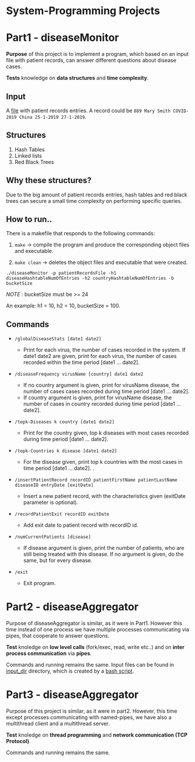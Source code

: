 # System-Programming Projects

# Part1 - diseaseMonitor
<p><b>Purpose</b> of this project is to implement a program, which based on an input file with patient records, can answer different questions about disease cases.</p>
<p><b>Tests</b> knowledge on <b>data structures</b> and <b>time complexity</b>.</p>

## Input
A [file](diseaseMonitor/small.txt) with patient records entries. A record could be ```889 Mary Smith COVID-2019 China 25-1-2019 27-1-2019```.

## Structures
1. Hash Tables
2. Linked lists
3. Red Black Trees

## Why these structures?
Due to the big amount of patient records entries, hash tables and red black trees can secure a small time complexity on performing specific queries.

## How to run..
There is a makefile that responds to the following commands:

  1. ```make``` -> compile the program and produce the corresponding object files and executable.

  2. ```make clean``` -> deletes the object files and executable that were created.

```./diseaseMonitor -p patientRecordsFile -h1 diseaseHashtableNumOfEntries -h2 countryHashtableNumOfEntries -b bucketSize```

*NOTE* : bucketSize must be >= 24

An example: h1 = 10, h2 = 10, bucketSize = 100.   

## Commands

* ```/globalDiseaseStats [date1 date2]```
  * Print for each virus, the number of cases recorded in the system. If
    date1 date2 are given, print for each virus, the number of cases recorded within the time period [date1 ... date2].

* ```/diseaseFrequency virusName [country] date1 date2```
  * If no country argument is given, print for virusName disease, the number of cases
    cases recorded during time period [date1 ... date2].
  * If country argument is given, print for virusName disease, the number of cases in
    country recorded during time period [date1 ... date2].

* ```/topk-Diseases k country [date1 date2]```
  * Print for the country given, top k diseases with most cases recorded
    during time period [date1 ... date2]. 

* ```/topk-Countries k disease [date1 date2]```
  * For the disease given, print top k countries with the most cases in time period [date1 ... date2]. .

* ```/insertPatientRecord recordID patientFirstName patientLastName diseaseID entryDate [exitDate]```
  * Insert a new patient record, with the characteristics given (exitDate parameter is
    optional).

* ```/recordPatientExit recordID exitDate```
  * Add exit date to patient record with recordID id.

* ```/numCurrentPatients [disease]```
  * If disease argument is given, print the number of patients, who are still being treated with
    this disease. If no argument is given, do the same, but for every disease.

* ```/exit```
  * Exit program.


# Part2 - diseaseAggregator

<p>Purpose of diseaseAggregator is similar, as it were in Part1. However this time instead of one process we have multiple processes communicating via pipes, that cooperate to answer questions.</p>

<p><b>Test</b> knoledge on <b>low level calls</b> (fork/exec, read, write etc..) and on <b>inter process communication</b> via <b>pipes</b>.</p>

Commands and running remains the same. Input files can be found in [input_dir](diseaseAggregator/input_dir) directory, which is created by a [bash script](diseaseAggregator/create_infiles.sh).

# Part3 - diseaseAggregator

<p>Purpose of this project is similar, as it were in part2. However, this time except processes communicating with named-pipes, we have also a multithread client and a multithread server.</p>

<p><b>Test</b> knoledge on <b>thread programming</b> and <b>network communication (TCP Protocol)</b>.

Commands and running remains the same.
